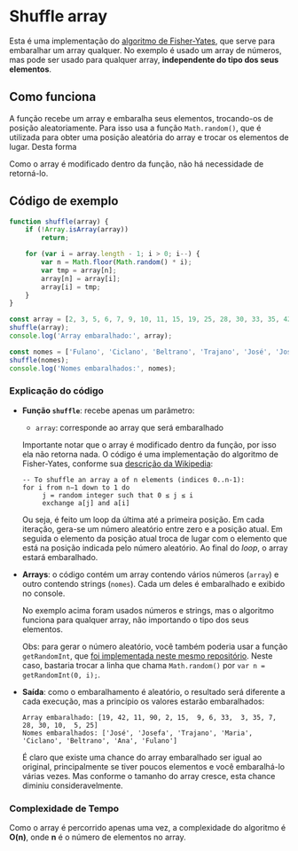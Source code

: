 # Shuffle array

Esta é uma implementação do [algoritmo de Fisher-Yates][1], que serve para embaralhar um array qualquer. No exemplo é usado um array de números, mas pode ser usado para qualquer array, **independente do tipo dos seus elementos**.

  [1]: https://en.wikipedia.org/wiki/Fisher%E2%80%93Yates_shuffle "Descrição do algoritmo Fisher-Yates no Wikipedia"

## Como funciona

A função recebe um array e embaralha seus elementos, trocando-os de posição aleatoriamente. Para isso usa a função `Math.random()`, que é utilizada para obter uma posição aleatória do array e trocar os elementos de lugar. Desta forma 

Como o array é modificado dentro da função, não há necessidade de retorná-lo.

## Código de exemplo

```javascript
function shuffle(array) {
    if (!Array.isArray(array))
        return;

    for (var i = array.length - 1; i > 0; i--) {
        var n = Math.floor(Math.random() * i);
        var tmp = array[n];
        array[n] = array[i];
        array[i] = tmp;
    }
}

const array = [2, 3, 5, 6, 7, 9, 10, 11, 15, 19, 25, 28, 30, 33, 35, 42, 90];
shuffle(array);
console.log('Array embaralhado:', array);

const nomes = ['Fulano', 'Ciclano', 'Beltrano', 'Trajano', 'José', 'Josefa', 'Maria', 'Ana'];
shuffle(nomes);
console.log('Nomes embaralhados:', nomes);
```

### Explicação do código

- **Função `shuffle`**: recebe apenas um parâmetro:

    - `array`: corresponde ao array que será embaralhado

    Importante notar que o array é modificado dentro da função, por isso ela não retorna nada. O código é uma implementação do algoritmo de Fisher-Yates, conforme sua [descrição da Wikipedia][1]:

    ```
    -- To shuffle an array a of n elements (indices 0..n-1):
    for i from n−1 down to 1 do
         j = random integer such that 0 ≤ j ≤ i
         exchange a[j] and a[i]
    ```
    
    Ou seja, é feito um loop da última até a primeira posição. Em cada iteração, gera-se um número aleatório entre zero e a posição atual. Em seguida o elemento da posição atual troca de lugar com o elemento que está na posição indicada pelo número aleatório. Ao final do *loop*, o array estará embaralhado.

- **Arrays**: o código contém um array contendo vários números (`array`) e outro contendo strings (`nomes`). Cada um deles é embaralhado e exibido no console.

    No exemplo acima foram usados números e strings, mas o algoritmo funciona para qualquer array, não importando o tipo dos seus elementos.
    
    Obs: para gerar o número aleatório, você também poderia usar a função `getRandomInt`, que [foi implementada neste mesmo repositório](../random-number-range/index.js). Neste caso, bastaria trocar a linha que chama `Math.random()` por `var n = getRandomInt(0, i);`.

- **Saída**: como o embaralhamento é aleatório, o resultado será diferente a cada execução, mas a princípio os valores estarão embaralhados:

    ```
    Array embaralhado: [19, 42, 11, 90, 2, 15,  9, 6, 33,  3, 35, 7, 28, 30, 10,  5, 25]
    Nomes embaralhados: ['José', 'Josefa', 'Trajano', 'Maria', 'Ciclano', 'Beltrano', 'Ana', 'Fulano']
    ```

    É claro que existe uma chance do array embaralhado ser igual ao original, principalmente se tiver poucos elementos e você embaralhá-lo várias vezes. Mas conforme o tamanho do array cresce, esta chance diminiu consideravelmente.

### Complexidade de Tempo

Como o array é percorrido apenas uma vez, a complexidade do algoritmo é **O(n)**, onde **n** é o número de elementos no array.

